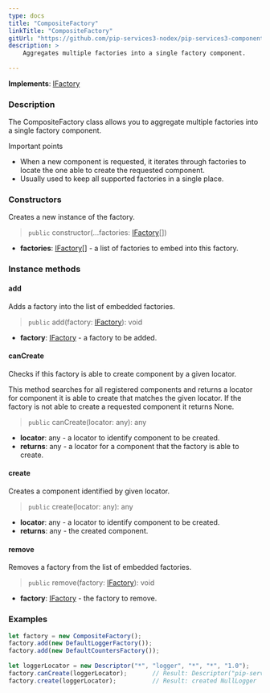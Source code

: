 ```yaml
---
type: docs
title: "CompositeFactory"
linkTitle: "CompositeFactory"
gitUrl: "https://github.com/pip-services3-nodex/pip-services3-components-nodex"
description: >
    Aggregates multiple factories into a single factory component.
   
---
```


**Implements**: [IFactory](../ifactory)

### Description

The CompositeFactory class allows you to aggregate multiple factories into a single factory component.

Important points

- When a new component is requested, it iterates through factories to locate the one able to create the requested component.
- Usually used to keep all supported factories in a single place.

### Constructors
Creates a new instance of the factory.

> `public` constructor(...factories: [IFactory](../ifactory)[])

- **factories**: [IFactory](../ifactory)[] - a list of factories to embed into this factory.


### Instance methods

#### add
Adds a factory into the list of embedded factories.

> `public` add(factory: [IFactory](../ifactory)): void

- **factory**: [IFactory](../ifactory) - a factory to be added.


#### canCreate
Checks if this factory is able to create component by a given locator.

This method searches for all registered components and returns
a locator for component it is able to create that matches the given locator.
If the factory is not able to create a requested component it returns None.

> `public` canCreate(locator: any): any

- **locator**: any - a locator to identify component to be created.
- **returns**: any - a locator for a component that the factory is able to create.


#### create
Creates a component identified by given locator.

> `public` create(locator: any): any

- **locator**: any - a locator to identify component to be created.
- **returns**: any - the created component.


#### remove
Removes a factory from the list of embedded factories.

> `public` remove(factory: [IFactory](../ifactory)): void

- **factory**: [IFactory](../ifactory) - the factory to remove.

### Examples

```typescript
let factory = new CompositeFactory();
factory.add(new DefaultLoggerFactory());
factory.add(new DefaultCountersFactory());
    
let loggerLocator = new Descriptor("*", "logger", "*", "*", "1.0");
factory.canCreate(loggerLocator); 		// Result: Descriptor("pip-service", "logger", "null", "default", "1.0")
factory.create(loggerLocator); 			// Result: created NullLogger
```
